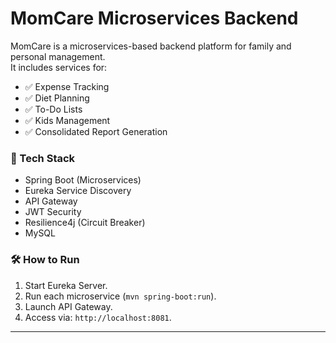 # MomCare Microservices Backend

MomCare is a microservices-based backend platform for family and personal management.  
It includes services for:
- ✅ Expense Tracking  
- ✅ Diet Planning  
- ✅ To-Do Lists  
- ✅ Kids Management  
- ✅ Consolidated Report Generation  

### 🚀 Tech Stack
- Spring Boot (Microservices)
- Eureka Service Discovery
- API Gateway
- JWT Security
- Resilience4j (Circuit Breaker)
- MySQL

### 🛠️ How to Run
1. Start Eureka Server.
2. Run each microservice (`mvn spring-boot:run`).
3. Launch API Gateway.
4. Access via: `http://localhost:8081`.

---
